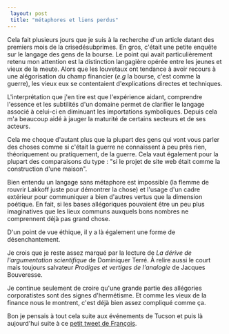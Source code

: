 ```yaml
---
 layout: post
 title: "métaphores et liens perdus"
---
```


Cela fait plusieurs jours que je suis à la recherche d'un article datant des premiers mois de la crisedésubprimes. En gros, c'était une petite enquête sur le langage des gens de la bourse. Le point qui avait particulièrement retenu mon attention est la distinction langagière opérée entre les jeunes et vieux de la meute. Alors que les louvetaux ont tendance à avoir recours à une alégorisation du champ financier (*e.g* la bourse, c'est comme la guerre), les vieux eux se contentaient d'explications directes et techniques.

L'interprétation que j'en tire est que l'expérience aidant, comprendre l'essence et les subtilités d'un domaine permet de clarifier le langage associé à celui-ci en diminuant les importations symboliques. Depuis cela m'a beaucoup aidé à jauger la maturité de certains secteurs et de ses acteurs.

Cela me choque d'autant plus que la plupart des gens qui vont vous parler des choses comme si c'était la guerre ne connaissent à peu près rien, théoriquement ou pratiquement, de la guerre. Cela vaut également pour la plupart des comparaisons du type : "si le projet de site web était comme la construction d'une maison".

Bien entendu un langage sans métaphore est impossible (la flemme de rouvrir Lakkoff juste pour démontrer la chose) et l'usage d'un cadre extérieur pour communiquer a bien d'autres vertus que la dimension poétique. En fait, si les bases allégoriques pouvaient être un peu plus imaginatives que les lieux communs auxquels bons nombres ne comprennent déjà pas grand chose.

D'un point de vue éthique, il y a là également une forme de désenchantement.

Je crois que je reste assez marqué par la lecture de *La dérive de l'argumentation scientifique* de Dominiquer Terré. À relire aussi le court mais toujours salvateur *Prodiges et vertiges de l'analogie* de Jacques Bouveresse.

Je continue seulement de croire qu'une grande partie des allégories corporatistes sont des signes d'hermétisme. Et comme les vieux de la finance nous le montrent, c'est déjà bien assez compliqué comme ça.

Bon je pensais à tout cela suite aux événements de Tucson et puis là aujourd'hui suite à ce [petit tweet de François](http://twitter.com/#!/znarf/status/27727380000800769).